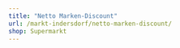 ```yaml
---
title: "Netto Marken-Discount"
url: /markt-indersdorf/netto-marken-discount/
shop: Supermarkt
---
```

